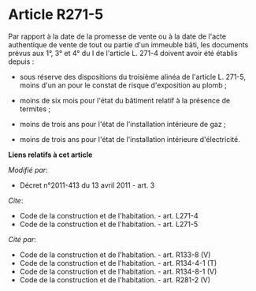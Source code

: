 # Article R271-5

Par rapport à la date de la promesse de vente ou à la date de l'acte authentique de vente de tout ou partie d'un immeuble
bâti, les documents prévus aux 1°, 3° et 4° du I de l'article L. 271-4 doivent avoir été établis depuis :

- sous réserve des dispositions du troisième alinéa de l'article L. 271-5, moins d'un an pour le constat de risque
d'exposition au plomb ;

- moins de six mois pour l'état du bâtiment relatif à la présence de termites ;

- moins de trois ans pour l'état de l'installation intérieure de gaz ;

- moins de trois ans pour l'état de l'installation intérieure d'électricité.

**Liens relatifs à cet article**

_Modifié par_:

  - Décret n°2011-413 du 13 avril 2011 - art. 3

_Cite_:

  - Code de la construction et de l'habitation. - art. L271-4
  - Code de la construction et de l'habitation. - art. L271-5

_Cité par_:

  - Code de la construction et de l'habitation. - art. R133-8 (V)
  - Code de la construction et de l'habitation. - art. R134-4-1 (T)
  - Code de la construction et de l'habitation. - art. R134-8-1 (V)
  - Code de la construction et de l'habitation. - art. R281-2 (V)
